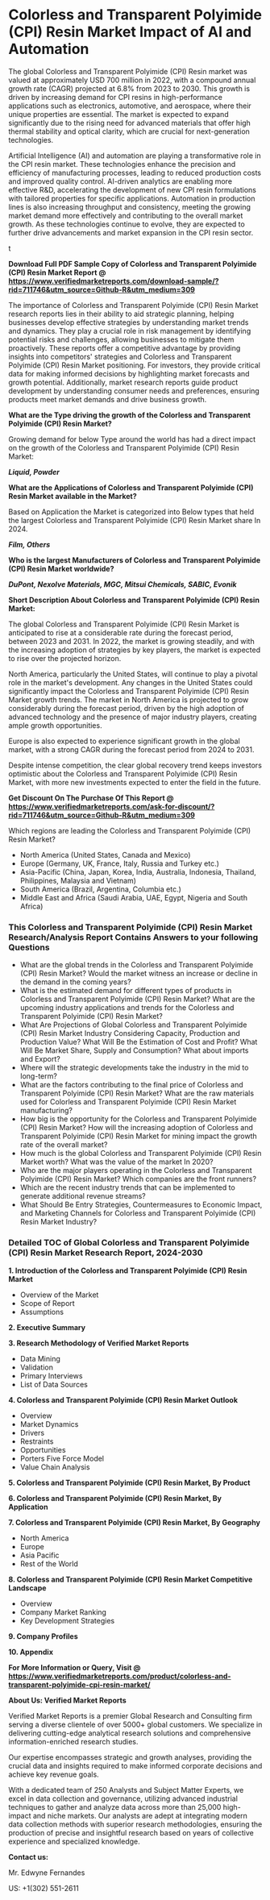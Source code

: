 <meta name="title" content="Global Colorless and Transparent Polyimide (CPI) Resin Market Impact of AI and Automation"><meta name="description" content="The global Colorless and Transparent Polyimide (CPI) Resin market was valued at approximately USD 700 million in 2022, with a compound annual growth rate (CAGR) projec"><meta name="title" content="Colorless and Transparent Polyimide (CPI) Resin Market Size, Share, Scope, Trends, Growth, Opportunities, Analysis, Forecast"><h1>Colorless and Transparent Polyimide (CPI) Resin Market Impact of AI and Automation</h1><p>The global Colorless and Transparent Polyimide (CPI) Resin market was valued at approximately USD 700 million in 2022, with a compound annual growth rate (CAGR) projected at 6.8% from 2023 to 2030. This growth is driven by increasing demand for CPI resins in high-performance applications such as electronics, automotive, and aerospace, where their unique properties are essential. The market is expected to expand significantly due to the rising need for advanced materials that offer high thermal stability and optical clarity, which are crucial for next-generation technologies.</p><p>Artificial Intelligence (AI) and automation are playing a transformative role in the CPI resin market. These technologies enhance the precision and efficiency of manufacturing processes, leading to reduced production costs and improved quality control. AI-driven analytics are enabling more effective R&D, accelerating the development of new CPI resin formulations with tailored properties for specific applications. Automation in production lines is also increasing throughput and consistency, meeting the growing market demand more effectively and contributing to the overall market growth. As these technologies continue to evolve, they are expected to further drive advancements and market expansion in the CPI resin sector.</p>t</p><p id="" class=""><strong>Download Full PDF Sample Copy of Colorless and Transparent Polyimide (CPI) Resin Market Report @ <a href="https://www.verifiedmarketreports.com/download-sample/?rid=711746&utm_source=Github-R&utm_medium=309" target="_blank">https://www.verifiedmarketreports.com/download-sample/?rid=711746&utm_source=Github-R&utm_medium=309</a></strong></p><p>The importance of&nbsp;Colorless and Transparent Polyimide (CPI) Resin Market research reports lies in their ability to aid strategic planning, helping businesses develop effective strategies by understanding market trends and dynamics. They play a crucial role in risk management by identifying potential risks and challenges, allowing businesses to mitigate them proactively. These reports offer a competitive advantage by providing insights into competitors' strategies and Colorless and Transparent Polyimide (CPI) Resin Market positioning. For investors, they provide critical data for making informed decisions by highlighting market forecasts and growth potential. Additionally, market research reports guide product development by understanding consumer needs and preferences, ensuring products meet market demands and drive business growth.</p><p><strong>What are the&nbsp;Type driving the growth of the Colorless and Transparent Polyimide (CPI) Resin Market?</strong></p><p id="" class="">Growing demand for below Type around the world has had a direct impact on the growth of the Colorless and Transparent Polyimide (CPI) Resin Market:</p><em><strong>Liquid, Powder</strong></em></p><strong>What are the&nbsp;Applications&nbsp;of Colorless and Transparent Polyimide (CPI) Resin Market available in the Market?</strong></p><p id="" class="">Based on Application the Market is categorized into Below types that held the largest Colorless and Transparent Polyimide (CPI) Resin Market share In 2024.</p><em><strong>Film, Others</strong></em></p><strong>Who is the largest Manufacturers of Colorless and Transparent Polyimide (CPI) Resin Market worldwide?</strong></p><p><em><strong>DuPont, Nexolve Materials, MGC, Mitsui Chemicals, SABIC, Evonik</strong></em></p><p id="" class=""><strong>Short Description About Colorless and Transparent Polyimide (CPI) Resin Market:</strong></p><p>The global Colorless and Transparent Polyimide (CPI) Resin Market is anticipated to rise at a considerable rate during the forecast period, between 2023 and 2031. In 2022, the market is growing steadily, and with the increasing adoption of strategies by key players, the market is expected to rise over the projected horizon.</p><p>North America, particularly the United States, will continue to play a pivotal role in the market's development. Any changes in the United States could significantly impact the Colorless and Transparent Polyimide (CPI) Resin Market growth trends. The market in North America is projected to grow considerably during the forecast period, driven by the high adoption of advanced technology and the presence of major industry players, creating ample growth opportunities.</p><p>Europe is also expected to experience significant growth in the global market, with a strong CAGR during the forecast period from 2024 to 2031.</p><p>Despite intense competition, the clear global recovery trend keeps investors optimistic about the Colorless and Transparent Polyimide (CPI) Resin Market, with more new investments expected to enter the field in the future.</p><p id="" class=""><strong>Get Discount On The Purchase Of This Report @ <a href="https://www.verifiedmarketreports.com/ask-for-discount/?rid=711746&utm_source=Github-R&utm_medium=309" target="_blank">https://www.verifiedmarketreports.com/ask-for-discount/?rid=711746&utm_source=Github-R&utm_medium=309</a></strong></p>Which regions are leading the Colorless and Transparent Polyimide (CPI) Resin Market?</p><ul><li>North America (United States, Canada and Mexico)</li><li>Europe (Germany, UK, France, Italy, Russia and Turkey etc.)</li><li>Asia-Pacific (China, Japan, Korea, India, Australia, Indonesia, Thailand, Philippines, Malaysia and Vietnam)</li><li>South America (Brazil, Argentina, Columbia etc.)</li><li>Middle East and Africa (Saudi Arabia, UAE, Egypt, Nigeria and South Africa)</li></ul><h3 id="" class="">This Colorless and Transparent Polyimide (CPI) Resin Market Research/Analysis Report Contains Answers to your following Questions</h3><ul><li>What are the global trends in the Colorless and Transparent Polyimide (CPI) Resin Market? Would the market witness an increase or decline in the demand in the coming years?</li><li>What is the estimated demand for different types of products in Colorless and Transparent Polyimide (CPI) Resin Market? What are the upcoming industry applications and trends for the Colorless and Transparent Polyimide (CPI) Resin Market?</li><li>What Are Projections of Global Colorless and Transparent Polyimide (CPI) Resin Market Industry Considering Capacity, Production and Production Value? What Will Be the Estimation of Cost and Profit? What Will Be Market Share, Supply and Consumption? What about imports and Export?</li><li>Where will the strategic developments take the industry in the mid to long-term?</li><li>What are the factors contributing to the final price of Colorless and Transparent Polyimide (CPI) Resin Market? What are the raw materials used for Colorless and Transparent Polyimide (CPI) Resin Market manufacturing?</li><li>How big is the opportunity for the Colorless and Transparent Polyimide (CPI) Resin Market? How will the increasing adoption of Colorless and Transparent Polyimide (CPI) Resin Market for mining impact the growth rate of the overall market?</li><li>How much is the global Colorless and Transparent Polyimide (CPI) Resin Market worth? What was the value of the market In 2020?</li><li>Who are the major players operating in the Colorless and Transparent Polyimide (CPI) Resin Market? Which companies are the front runners?</li><li>Which are the recent industry trends that can be implemented to generate additional revenue streams?</li><li>What Should Be Entry Strategies, Countermeasures to Economic Impact, and Marketing Channels for Colorless and Transparent Polyimide (CPI) Resin Market Industry?</li></ul><h3 id="" class="">Detailed TOC of Global Colorless and Transparent Polyimide (CPI) Resin Market Research Report, 2024-2030</h3><p id="" class=""><strong>1. Introduction of the Colorless and Transparent Polyimide (CPI) Resin Market</strong></p><ul><li>Overview of the Market</li><li>Scope of Report</li><li>Assumptions</li></ul><p id="" class=""><strong>2. Executive Summary</strong></p><p id="" class=""><strong>3. Research Methodology of Verified Market Reports</strong></p><ul><li>Data Mining</li><li>Validation</li><li>Primary Interviews</li><li>List of Data Sources</li></ul><p id="" class=""><strong>4. Colorless and Transparent Polyimide (CPI) Resin Market Outlook</strong></p><ul><li>Overview</li><li>Market Dynamics</li><li>Drivers</li><li>Restraints</li><li>Opportunities</li><li>Porters Five Force Model</li><li>Value Chain Analysis</li></ul><p id="" class=""><strong>5. Colorless and Transparent Polyimide (CPI) Resin Market, By Product</strong></p><p id="" class=""><strong>6. Colorless and Transparent Polyimide (CPI) Resin Market, By Application</strong></p><p id="" class=""><strong>7. Colorless and Transparent Polyimide (CPI) Resin Market, By Geography</strong></p><ul><li>North America</li><li>Europe</li><li>Asia Pacific</li><li>Rest of the World</li></ul><p id="" class=""><strong>8. Colorless and Transparent Polyimide (CPI) Resin Market Competitive Landscape</strong></p><ul><li>Overview</li><li>Company Market Ranking</li><li>Key Development Strategies</li></ul><p id="" class=""><strong>9. Company Profiles</strong></p><p id="" class=""><strong>10. Appendix</strong></p><p id="" class=""><strong>For More Information or Query, Visit @ <a href="https://www.verifiedmarketreports.com/product/colorless-and-transparent-polyimide-cpi-resin-market/" target="_blank">https://www.verifiedmarketreports.com/product/colorless-and-transparent-polyimide-cpi-resin-market/</a></strong></p><p id="" class=""><strong>About Us: Verified Market Reports</strong></p><p id="" class="">Verified Market Reports is a premier Global Research and Consulting firm serving a diverse clientele of over 5000+ global customers. We specialize in delivering cutting-edge analytical research solutions and comprehensive information-enriched research studies.</p><p id="" class="">Our expertise encompasses strategic and growth analyses, providing the crucial data and insights required to make informed corporate decisions and achieve key revenue goals.</p><p id="" class="">With a dedicated team of 250 Analysts and Subject Matter Experts, we excel in data collection and governance, utilizing advanced industrial techniques to gather and analyze data across more than 25,000 high-impact and niche markets. Our analysts are adept at integrating modern data collection methods with superior research methodologies, ensuring the production of precise and insightful research based on years of collective experience and specialized knowledge.</p><p id="" class=""><strong>Contact us:</strong></p><p id="" class="">Mr. Edwyne Fernandes</p><p id="" class="">US: +1(302) 551-2611</p>